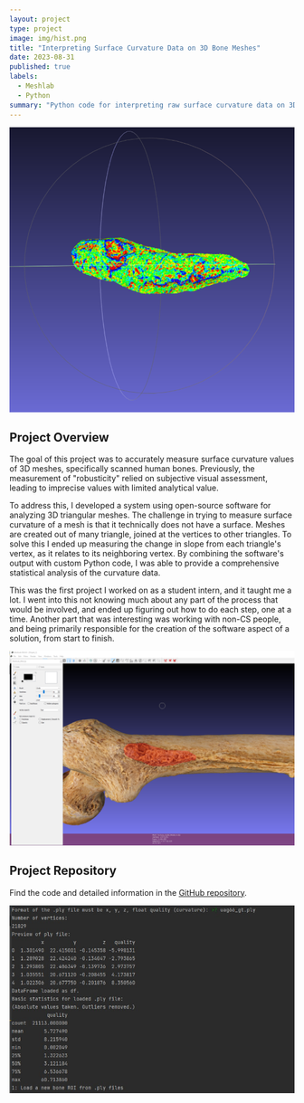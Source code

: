 ```yaml
---
layout: project
type: project
image: img/hist.png
title: "Interpreting Surface Curvature Data on 3D Bone Meshes"
date: 2023-08-31
published: true
labels:
  - Meshlab
  - Python
summary: "Python code for interpreting raw surface curvature data on 3D bone meshes."
---
```


  <img src="../img/hist.png" alt="Histogram" width="800px" style="margin-right: 10px">


## Project Overview

The goal of this project was to accurately measure surface curvature values of 3D meshes, specifically scanned human bones. Previously, the measurement of "robusticity" relied on subjective visual assessment, leading to imprecise values with limited analytical value.

To address this, I developed a system using open-source software for analyzing 3D triangular meshes. The challenge in trying to measure surface curvature of a mesh is that it technically does not have a surface. Meshes are created out of many triangle, joined at the vertices to other triangles. To solve this I ended up measuring the change in slope from each triangle's vertex, as it relates to its neighboring vertex. By combining the software's output with custom Python code, I was able to provide a comprehensive statistical analysis of the curvature data.

This was the first project I worked on as a student intern, and it taught me a lot. I went into this not knowing much about any part of the process that would be involved, and ended up figuring out how to do each step, one at a time. Another part that was interesting was working with non-CS people, and being primarily responsible for the creation of the software aspect of a solution, from start to finish. 


  <img src="../img/selection.png" alt="Selection" width="800px" style="margin-right: 10px">


## Project Repository

Find the code and detailed information in the [GitHub repository](https://github.com/daomcgill/meshlab-bone-robusticity).

  <img src="../img/robusticity_ss.jpg" alt="Robusticity" width="800px">


